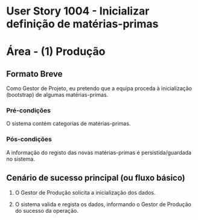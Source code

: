 # User Story 1004 - Inicializar definição de matérias-primas 



# Área - (1) Produção



## Formato Breve 

Como Gestor de Projeto, eu pretendo que a equipa proceda à inicialização (bootstrap) de algumas matérias-primas. 

### Pré-condições 

O sistema contém categorias de matérias-primas.

### Pós-condições 

A informação do registo das novas matérias-primas é persistida/guardada no sistema. 

## Cenário de sucesso principal (ou fluxo básico) 

1. O Gestor de Produção solicita a inicialização dos dados.

4. O sistema valida e regista os dados, informando o Gestor de Produção do sucesso da operação.